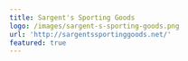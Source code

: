```yaml
---
title: Sargent's Sporting Goods
logo: /images/sargent-s-sporting-goods.png
url: 'http://sargentssportinggoods.net/'
featured: true
---
```


